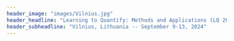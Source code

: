```yaml
---
header_image: "images/Vilnius.jpg"
header_headline: "Learning to Quantify: Methods and Applications (LQ 2024)" 
header_subheadline: "Vilnius, Lithuania -- September 9-13, 2024" 
---
```


